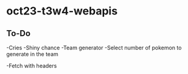 # oct23-t3w4-webapis

<!-- What is this project -->

<!-- What does this project use -->

<!-- Screenshots and/or deployment URL -->



## To-Do

-Cries
-Shiny chance
-Team generator
    -Select number of pokemon to generate in the team

-Fetch with headers